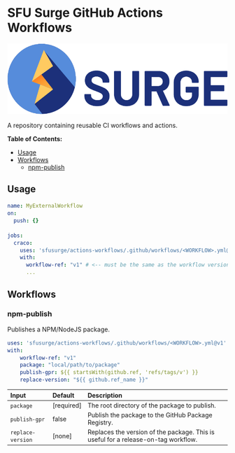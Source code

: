 # SFU Surge GitHub Actions Workflows

<img src=".github/assets/surge.svg" alt="SFU Surge Logo" />

A repository containing reusable CI workflows and actions.

**Table of Contents:**


- [Usage](#usage)
- [Workflows](#workflows)
   - [npm-publish](#npm-publish)


## Usage

```yaml
name: MyExternalWorkflow
on:
  push: {}

jobs:
  craco:
    uses: 'sfusurge/actions-workflows/.github/workflows/<WORKFLOW>.yml@v1'
    with:
      workflow-ref: "v1" # <-- must be the same as the workflow version
      ...
```

## Workflows

### npm-publish

Publishes a NPM/NodeJS package.

```yaml
uses: 'sfusurge/actions-workflows/.github/workflows/<WORKFLOW>.yml@v1'
with:
    workflow-ref: "v1"
    package: "local/path/to/package"
    publish-gpr: ${{ startsWith(github.ref, 'refs/tags/v') }}
    replace-version: "${{ github.ref_name }}"
```

|Input|Default|Description|
|:--|:--|:--|
|`package`|\[required\]|The root directory of the package to publish.|
|`publish-gpr`|false|Publish the package to the GitHub Package Registry.|
|`replace-version`|\[none\]|Replaces the version of the package. This is useful for a release-on-tag workflow.|

